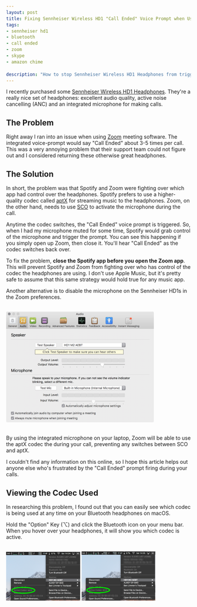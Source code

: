 ```yaml
---
layout: post
title: Fixing Sennheiser Wireless HD1 "Call Ended" Voice Prompt when Using Zoom
tags:
- sennheiser hd1
- bluetooth
- call ended
- zoom
- skype
- amazon chime

description: "How to stop Sennheiser Wireless HD1 Headphones from triggering the Call Ended voice prompt when using meeting software such as Zoom, Skype or Google Hangouts."
---
```


I recently purchased some <a title="As an Amazon Associate I earn from qualifying purchases" href="https://amzn.to/2t3QVLQ">Sennheiser Wireless HD1 Headphones</a>. They're a really nice set of headphones: excellent audio quality, active noise cancelling (ANC) and an integrated microphone for making calls.

## The Problem

Right away I ran into an issue when using [Zoom](https://zoom.us/) meeting software. The integrated voice-prompt would say "Call Ended" about 3-5 times per call. This was a very annoying problem that their support team could not figure out and I considered returning these otherwise great headphones.

## The Solution

In short, the problem was that Spotify and Zoom were fighting over which app had control over the headphones. Spotify prefers to use a higher-quality codec called [aptX](https://en.wikipedia.org/wiki/AptX) for streaming music to the headphones. Zoom, on the other hand, needs to use [SCO](https://en.wikipedia.org/wiki/List_of_Bluetooth_protocols#Synchronous_connection-oriented_(SCO)_link) to activate the microphone during the call.

Anytime the codec switches, the "Call Ended" voice prompt is triggered. So, when I had my microphone muted for some time, Spotify would grab control of the microphone and trigger the prompt. You can see this happening if you simply open up Zoom, then close it. You'll hear "Call Ended" as the codec switches back over.

To fix the problem, **close the Spotify app before you open the Zoom app**. This will prevent Spotify and Zoom from fighting over who has control of the codec the headphones are using. I don't use Apple Music, but it's pretty safe to assume that this same strategy would hold true for any music app.

Another alternative is to disable the microphone on the Sennheiser HD1s in the Zoom preferences.

<br/>
<div class="center">
	 <img width="80%" src="/assets/images/posts/2018/06/zoom_audio_settings.png">
</div>
<br/>

By using the integrated microphone on your laptop, Zoom will be able to use the aptX codec the during your call, preventing any switches between SCO and aptX.

I couldn't find any information on this online, so I hope this article helps out anyone else who's frustrated by the "Call Ended" prompt firing during your calls.

## Viewing the Codec Used

In researching this problem, I found out that you can easily see which codec is being used at any time on your Bluetooth headphones on macOS.

Hold the "Option" Key (⌥) and click the Bluetooth icon on your menu bar. When you hover over your headphones, it will show you which codec is active.

<br/>
<div class="center">
	 <img width="40%" src="/assets/images/posts/2018/06/aptX.png">
   <img width="40%" src="/assets/images/posts/2018/06/sco.png">
</div>
<br/>
